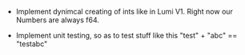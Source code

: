* Implement dynimcal creating of ints like in Lumi V1. Right now our Numbers are always f64.

* Implement unit testing, so as to test stuff like this "test" + "abc" == "testabc"